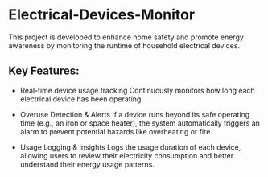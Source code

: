 # Electrical-Devices-Monitor
This project is developed to enhance home safety and promote energy awareness by monitoring the runtime of household electrical devices.

## Key Features:
- Real-time device usage tracking
Continuously monitors how long each electrical device has been operating.

- Overuse Detection & Alerts
If a device runs beyond its safe operating time (e.g., an iron or space heater), the system automatically triggers an alarm to prevent potential hazards like overheating or fire.

- Usage Logging & Insights
Logs the usage duration of each device, allowing users to review their electricity consumption and better understand their energy usage patterns.
